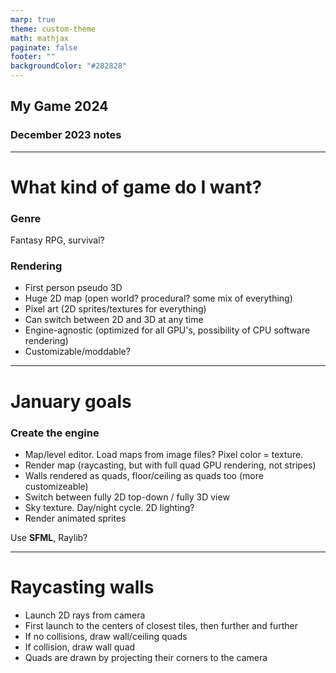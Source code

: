 ```yaml
---
marp: true
theme: custom-theme
math: mathjax
paginate: false
footer: ""
backgroundColor: "#282828"
---
```


<!-- 
_class: "lead"
_footer: " "
-->

## My Game 2024

### December 2023 notes

---

# What kind of game do I want?
### Genre

Fantasy RPG, survival?

### Rendering
- First person pseudo 3D
- Huge 2D map (open world? procedural? some mix of everything)
- Pixel art (2D sprites/textures for everything)
- Can switch between 2D and 3D at any time
- Engine-agnostic (optimized for all GPU's, possibility of CPU software rendering)
- Customizable/moddable?

---

# January goals

### Create the engine

- Map/level editor. Load maps from image files? Pixel color = texture.
- Render map (raycasting, but with full quad GPU rendering, not stripes)
- Walls rendered as quads, floor/ceiling as quads too (more customizeable)
- Switch between fully 2D top-down / fully 3D view
- Sky texture. Day/night cycle. 2D lighting?
- Render animated sprites

Use **SFML**, Raylib?

---

# Raycasting walls

- Launch 2D rays from camera
- First launch to the centers of closest tiles, then further and further
- If no collisions, draw wall/ceiling quads
- If collision, draw wall quad
- Quads are drawn by projecting their corners to the camera

